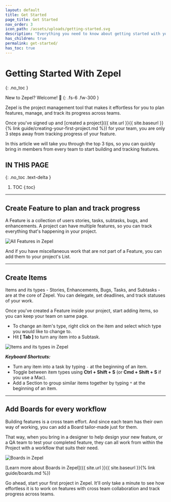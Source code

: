 ```yaml
---
layout: default
title: Get Started
page_title: Get Started
nav_order: 3
icon_path: /assets/uploads/getting-started.svg
description: "Everything you need to know about getting started with your new Zepel account"
has_children: true
permalink: get-started/
has_toc: true
---
```


# Getting Started With Zepel
{: .no_toc }

New to Zepel? Welcome! 🤗
{: .fs-6 .fw-300 }

Zepel is the project management tool that makes it effortless for you to plan features, manage, and track its progress across teams.

Once you've signed up and [created a project]({{ site.url }}{{ site.baseurl }}{% link guide/creating-your-first-project.md %}) for your team, you are only 3 steps away from tracking progress of your feature. 

In this article we will take you through the top 3 tips, so you can quickly bring in members from every team to start building and tracking features.

## IN THIS PAGE
{: .no_toc .text-delta }

1. TOC
{:toc}

---

## Create Feature to plan and track progress

A Feature is a collection of users stories, tasks, subtasks, bugs, and enhancements. A project can have multiple features, so you can track everything that's happening in your project.

![All Features in Zepel](/guide/assets/uploads/zepel-features.png "Zepel Features")

And if you have miscellaneous work that are not part of a Feature, you can add them to your project's List.

---

## Create Items

Items and its types - Stories, Enhancements, Bugs, Tasks, and Subtasks - are at the core of Zepel. You can delegate, set deadlines, and track statuses of your work. 

Once you've created a Feature inside your project, start adding items, so you can keep your team on same page.

- To change an item's type, right click on the item and select which type you would like to change to.
- Hit __[ Tab ]__ to turn any item into a Subtask.

![Items and its types in Zepel](/guide/assets/uploads/zepel-items.png "Items in Zepel")

_<b>Keyboard Shortcuts:</b>_

- Turn any item into a task by typing ```-``` at the beginning of an item.
- Toggle between item types using __Ctrl + Shift + S__ (or __Cmd + Shift + S__ if you use a Mac).
- Add a Section to group similar items together by typing ```*``` at the beginning of an item.

---

## Add Boards for every workflow

Building features is a cross team effort. And since each team has their own way of working, you can add a Board tailor-made just for them. 

That way, when you bring in a designer to help design your new feature, or a QA team to test your completed feature, they can all work from within the Project with a workflow that suits their need. 

![Boards in Zepel](/guide/assets/uploads/zepel-boards.png "Boards in Zepel")

[Learn more about Boards in Zepel]({{ site.url }}{{ site.baseurl }}{% link guide/boards.md %})

Go ahead, start your first project in Zepel. It'll only take a minute to see how effortless it is to work on features with cross team collaboration and track progress across teams.